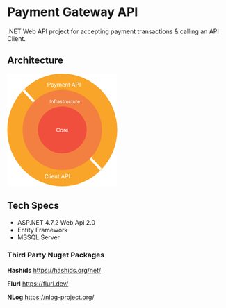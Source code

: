 # Payment Gateway API
.NET Web API project for accepting payment transactions & calling an API Client.

## Architecture
![Architecture Diagram](https://github.com/varunhorril/payment-gateway/blob/master/docs/Payment-Gateway%20Architecture.png)


## Tech Specs
- ASP.NET 4.7.2 Web Api 2.0
- Entity Framework
- MSSQL Server

### Third Party Nuget Packages
**Hashids**
https://hashids.org/net/

**Flurl**
https://flurl.dev/

**NLog**
https://nlog-project.org/
